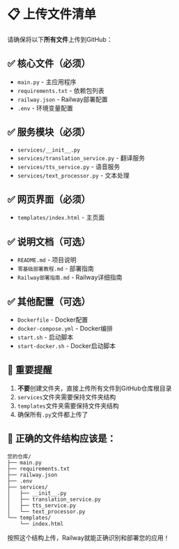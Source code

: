 # 📋 上传文件清单

请确保将以下**所有文件**上传到GitHub：

## ✅ 核心文件（必须）
- `main.py` - 主应用程序
- `requirements.txt` - 依赖包列表
- `railway.json` - Railway部署配置
- `.env` - 环境变量配置

## ✅ 服务模块（必须）
- `services/__init__.py`
- `services/translation_service.py` - 翻译服务
- `services/tts_service.py` - 语音服务  
- `services/text_processor.py` - 文本处理

## ✅ 网页界面（必须）
- `templates/index.html` - 主页面

## ✅ 说明文档（可选）
- `README.md` - 项目说明
- `零基础部署教程.md` - 部署指南
- `Railway部署指南.md` - Railway详细指南

## ✅ 其他配置（可选）
- `Dockerfile` - Docker配置
- `docker-compose.yml` - Docker编排
- `start.sh` - 启动脚本
- `start-docker.sh` - Docker启动脚本

## 🚨 重要提醒

1. **不要**创建文件夹，直接上传所有文件到GitHub仓库根目录
2. `services`文件夹需要保持文件夹结构
3. `templates`文件夹需要保持文件夹结构
4. 确保所有`.py`文件都上传了

## 📂 正确的文件结构应该是：

```
您的仓库/
├── main.py
├── requirements.txt
├── railway.json
├── .env
├── services/
│   ├── __init__.py
│   ├── translation_service.py
│   ├── tts_service.py
│   └── text_processor.py
└── templates/
    └── index.html
```

按照这个结构上传，Railway就能正确识别和部署您的应用！